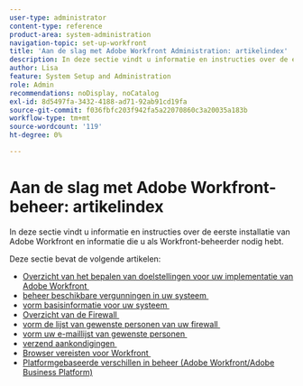```yaml
---
user-type: administrator
content-type: reference
product-area: system-administration
navigation-topic: set-up-workfront
title: 'Aan de slag met Adobe Workfront Administration: artikelindex'
description: In deze sectie vindt u informatie en instructies over de eerste installatie van Adobe Workfront en informatie die u als Workfront-beheerder nodig hebt.
author: Lisa
feature: System Setup and Administration
role: Admin
recommendations: noDisplay, noCatalog
exl-id: 8d5497fa-3432-4188-ad71-92ab91cd19fa
source-git-commit: f036fbfc203f942fa5a22070860c3a20035a183b
workflow-type: tm+mt
source-wordcount: '119'
ht-degree: 0%

---
```


# Aan de slag met Adobe Workfront-beheer: artikelindex

<!--Audited: 12/2023-->

In deze sectie vindt u informatie en instructies over de eerste installatie van Adobe Workfront en informatie die u als Workfront-beheerder nodig hebt.

Deze sectie bevat de volgende artikelen:

* [&#x200B; Overzicht van het bepalen van doelstellingen voor uw implementatie van Adobe Workfront &#x200B;](../../administration-and-setup/get-started-wf-administration/define-wf-goals-objectives.md)
* [&#x200B; beheer beschikbare vergunningen in uw systeem &#x200B;](../../administration-and-setup/get-started-wf-administration/manage-available-licenses-in-your-system.md)
* [&#x200B; vorm basisinformatie voor uw systeem &#x200B;](../../administration-and-setup/get-started-wf-administration/configure-basic-info.md)
* [&#x200B; Overzicht van de Firewall &#x200B;](../../administration-and-setup/get-started-wf-administration/firewall-overview.md)
* [&#x200B; vorm de lijst van gewenste personen van uw firewall &#x200B;](../../administration-and-setup/get-started-wf-administration/configure-your-firewall.md)
* [&#x200B; vorm uw e-maillijst van gewenste personen &#x200B;](../../administration-and-setup/get-started-wf-administration/configure-your-email-allowlist.md)
* [&#x200B; verzend aankondigingen &#x200B;](../../administration-and-setup/get-started-wf-administration/view-send-announcements.md)
* [&#x200B; Browser vereisten voor Workfront &#x200B;](../../administration-and-setup/get-started-wf-administration/workfront-browser-requirements.md)
* [Platformgebaseerde verschillen in beheer (Adobe Workfront/Adobe Business Platform)](../../administration-and-setup/get-started-wf-administration/actions-in-admin-console.md)
